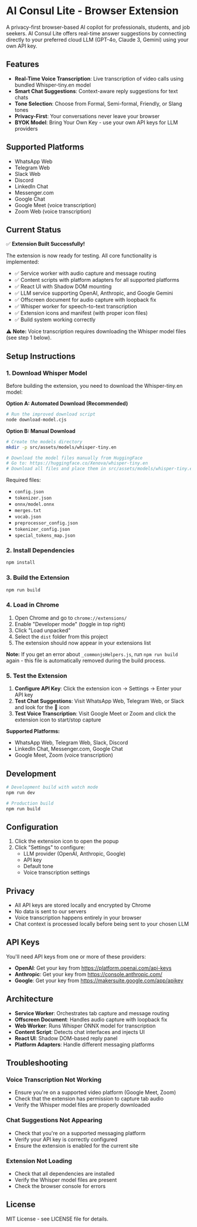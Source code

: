 # AI Consul Lite - Browser Extension

A privacy-first browser-based AI copilot for professionals, students, and job seekers. AI Consul Lite offers real-time answer suggestions by connecting directly to your preferred cloud LLM (GPT-4o, Claude 3, Gemini) using your own API key.

## Features

- **Real-Time Voice Transcription**: Live transcription of video calls using bundled Whisper-tiny.en model
- **Smart Chat Suggestions**: Context-aware reply suggestions for text chats
- **Tone Selection**: Choose from Formal, Semi-formal, Friendly, or Slang tones
- **Privacy-First**: Your conversations never leave your browser
- **BYOK Model**: Bring Your Own Key - use your own API keys for LLM providers

## Supported Platforms

- WhatsApp Web
- Telegram Web
- Slack Web
- Discord
- LinkedIn Chat
- Messenger.com
- Google Chat
- Google Meet (voice transcription)
- Zoom Web (voice transcription)

## Current Status

✅ **Extension Built Successfully!** 

The extension is now ready for testing. All core functionality is implemented:
- ✅ Service worker with audio capture and message routing
- ✅ Content scripts with platform adapters for all supported platforms
- ✅ React UI with Shadow DOM mounting
- ✅ LLM service supporting OpenAI, Anthropic, and Google Gemini
- ✅ Offscreen document for audio capture with loopback fix
- ✅ Whisper worker for speech-to-text transcription
- ✅ Extension icons and manifest (with proper icon files)
- ✅ Build system working correctly

⚠️ **Note:** Voice transcription requires downloading the Whisper model files (see step 1 below).

## Setup Instructions

### 1. Download Whisper Model

Before building the extension, you need to download the Whisper-tiny.en model:

**Option A: Automated Download (Recommended)**
```bash
# Run the improved download script
node download-model.cjs
```

**Option B: Manual Download**
```bash
# Create the models directory
mkdir -p src/assets/models/whisper-tiny.en

# Download the model files manually from HuggingFace
# Go to: https://huggingface.co/Xenova/whisper-tiny.en
# Download all files and place them in src/assets/models/whisper-tiny.en/
```

Required files:
- `config.json`
- `tokenizer.json`
- `onnx/model.onnx`
- `merges.txt`
- `vocab.json`
- `preprocessor_config.json`
- `tokenizer_config.json`
- `special_tokens_map.json`

### 2. Install Dependencies

```bash
npm install
```

### 3. Build the Extension

```bash
npm run build
```

### 4. Load in Chrome

1. Open Chrome and go to `chrome://extensions/`
2. Enable "Developer mode" (toggle in top right)
3. Click "Load unpacked"
4. Select the `dist` folder from this project
5. The extension should now appear in your extensions list

**Note:** If you get an error about `_commonjsHelpers.js`, run `npm run build` again - this file is automatically removed during the build process.

### 5. Test the Extension

1. **Configure API Key**: Click the extension icon → Settings → Enter your API key
2. **Test Chat Suggestions**: Visit WhatsApp Web, Telegram Web, or Slack and look for the 🤖 icon
3. **Test Voice Transcription**: Visit Google Meet or Zoom and click the extension icon to start/stop capture

**Supported Platforms:**
- WhatsApp Web, Telegram Web, Slack, Discord
- LinkedIn Chat, Messenger.com, Google Chat  
- Google Meet, Zoom (voice transcription)

## Development

```bash
# Development build with watch mode
npm run dev

# Production build
npm run build
```

## Configuration

1. Click the extension icon to open the popup
2. Click "Settings" to configure:
   - LLM provider (OpenAI, Anthropic, Google)
   - API key
   - Default tone
   - Voice transcription settings

## Privacy

- All API keys are stored locally and encrypted by Chrome
- No data is sent to our servers
- Voice transcription happens entirely in your browser
- Chat context is processed locally before being sent to your chosen LLM

## API Keys

You'll need API keys from one or more of these providers:

- **OpenAI**: Get your key from https://platform.openai.com/api-keys
- **Anthropic**: Get your key from https://console.anthropic.com/
- **Google**: Get your key from https://makersuite.google.com/app/apikey

## Architecture

- **Service Worker**: Orchestrates tab capture and message routing
- **Offscreen Document**: Handles audio capture with loopback fix
- **Web Worker**: Runs Whisper ONNX model for transcription
- **Content Script**: Detects chat interfaces and injects UI
- **React UI**: Shadow DOM-based reply panel
- **Platform Adapters**: Handle different messaging platforms

## Troubleshooting

### Voice Transcription Not Working
- Ensure you're on a supported video platform (Google Meet, Zoom)
- Check that the extension has permission to capture tab audio
- Verify the Whisper model files are properly downloaded

### Chat Suggestions Not Appearing
- Check that you're on a supported messaging platform
- Verify your API key is correctly configured
- Ensure the extension is enabled for the current site

### Extension Not Loading
- Check that all dependencies are installed
- Verify the Whisper model files are present
- Check the browser console for errors

## License

MIT License - see LICENSE file for details.
